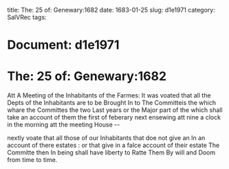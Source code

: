 title: The: 25 of: Genewary:1682
date: 1683-01-25
slug: d1e1971
category: SalVRec
tags: 




# Document: d1e1971


# The: 25 of: Genewary:1682

Att A Meeting of the Inhabitants of the Farmes: It was voated that all the Depts of the Inhabitants are to be Brought In to The Committeis the which whare the Committes the two Last years or the Major part of the which shall take an account of them the first of feberary next ensewing att nine a clock in the morning att the meeting House --

nextly voate that all those of our Inhabitants that doe not give an In an account of there estates : or that give in a falce account of their estate The Committe then In being shall have liberty to Ratte Them By will and Doom from time to time.
